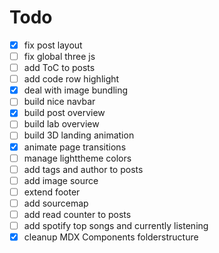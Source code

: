 # Todo

- [x] fix post layout
- [ ] fix global three js
- [ ] add ToC to posts
- [ ] add code row highlight
- [x] deal with image bundling
- [ ] build nice navbar
- [x] build post overview
- [ ] build lab overview
- [ ] build 3D landing animation
- [x] animate page transitions
- [ ] manage lighttheme colors
- [ ] add tags and author to posts
- [ ] add image source
- [ ] extend footer
- [ ] add sourcemap
- [ ] add read counter to posts
- [ ] add spotify top songs and currently listening
- [x] cleanup MDX Components folderstructure
